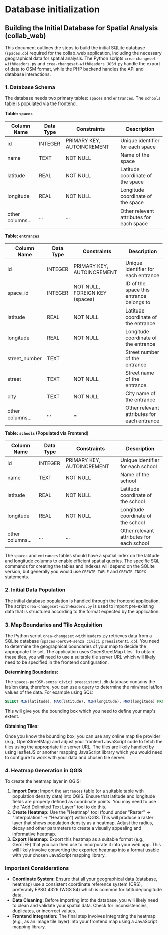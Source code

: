 # Database initialization

## Building the Initial Database for Spatial Analysis (collab_web)

This document outlines the steps to build the initial SQLite database (`spaces.db`) required for the collab_web application, including the necessary geographical data for spatial analysis.  The Python scripts `crea-changeset-withHeaders.py` and `crea-changeset-withHeaders_JOSM.py` handle the export of data to OSM format, while the PHP backend handles the API and database interactions.

### 1. Database Schema

The database needs two primary tables: `spaces` and `entrances`.  The `schools` table is populated via the frontend.

**Table: `spaces`**

| Column Name        | Data Type | Constraints                     | Description                                          |
|---------------------|------------|---------------------------------|------------------------------------------------------|
| id                  | INTEGER    | PRIMARY KEY, AUTOINCREMENT       | Unique identifier for each space                    |
| name                | TEXT       | NOT NULL                         | Name of the space                                     |
| latitude            | REAL       | NOT NULL                         | Latitude coordinate of the space                     |
| longitude           | REAL       | NOT NULL                         | Longitude coordinate of the space                    |
| other columns...   | ...         | ...                               | Other relevant attributes for each space             |


**Table: `entrances`**

| Column Name        | Data Type | Constraints                     | Description                                          |
|---------------------|------------|---------------------------------|------------------------------------------------------|
| id                  | INTEGER    | PRIMARY KEY, AUTOINCREMENT       | Unique identifier for each entrance                 |
| space_id            | INTEGER    | NOT NULL, FOREIGN KEY (spaces) | ID of the space this entrance belongs to             |
| latitude            | REAL       | NOT NULL                         | Latitude coordinate of the entrance                   |
| longitude           | REAL       | NOT NULL                         | Longitude coordinate of the entrance                  |
| street_number       | TEXT       |                                 | Street number of the entrance                        |
| street              | TEXT       | NOT NULL                         | Street name of the entrance                          |
| city                | TEXT       | NOT NULL                         | City name of the entrance                            |
| other columns...   | ...         | ...                               | Other relevant attributes for each entrance          |


**Table: `schools` (Populated via Frontend)**

| Column Name        | Data Type | Constraints                     | Description                                          |
|---------------------|------------|---------------------------------|------------------------------------------------------|
| id                  | INTEGER    | PRIMARY KEY, AUTOINCREMENT       | Unique identifier for each school                   |
| name                | TEXT       | NOT NULL                         | Name of the school                                    |
| latitude            | REAL       | NOT NULL                         | Latitude coordinate of the school                    |
| longitude           | REAL       | NOT NULL                         | Longitude coordinate of the school                   |
| other columns...   | ...         | ...                               | Other relevant attributes for each school            |


The `spaces` and `entrances` tables should have a spatial index on the latitude and longitude columns to enable efficient spatial queries. The specific SQL commands for creating the tables and indexes will depend on the SQLite version, but generally you would use `CREATE TABLE` and `CREATE INDEX` statements.


### 2. Initial Data Population

The initial database population is handled through the frontend application. The script `crea-changeset-withHeaders.py` is used to import pre-existing data that is structured according to the format expected by the application.


### 3. Map Boundaries and Tile Acquisition

The Python script `crea-changeset-withHeaders.py` retrieves data from a SQLite database (`spaces-perOSM-senza civici preesistenti.db`). You need to determine the geographical boundaries of your map to decide the appropriate tile set. The application uses OpenStreetMap tiles. To obtain these tiles, you will need to use a suitable tile server URL which will likely need to be specified in the frontend configuration.

**Determining Boundaries:**

The `spaces-perOSM-senza civici preesistenti.db`  database contains the lat/lon data, therefore, you can use a query to determine the min/max lat/lon values of the data.  For example using SQL:

```sql
SELECT MIN(latitude), MAX(latitude), MIN(longitude), MAX(longitude) FROM entrances;
```

This will give you the bounding box which you need to define your map's extent.

**Obtaining Tiles:**

Once you know the bounding box, you can use any online map tile provider (e.g., OpenStreetMap) and adjust your frontend JavaScript code to fetch the tiles using the appropriate tile server URL.  The tiles are likely handled by using leafletJS or another mapping JavaScript library which you would need to configure to work with your data and chosen tile server.


### 4. Heatmap Generation in QGIS

To create the heatmap layer in QGIS:

1. **Import Data:** Import the `entrances` table (or a suitable table with population density data) into QGIS.  Ensure that latitude and longitude fields are properly defined as coordinate points.  You may need to use the "Add Delimited Text Layer" tool to do this.
2. **Create Heatmap:** Use the "Heatmap" tool (found under "Raster" -> "Interpolation" -> "Heatmap") within QGIS. This will produce a raster layer that shows population density as a heatmap.  Adjust the radius, decay and other parameters to create a visually appealing and informative heatmap.
3. **Export Heatmap:** Export this heatmap as a suitable format (e.g., GeoTIFF) that you can then use to incorporate it into your web app. This will likely involve converting the exported heatmap into a format usable with your chosen JavaScript mapping library.


### Important Considerations

* **Coordinate System:** Ensure that all your geographical data (database, heatmap) use a consistent coordinate reference system (CRS), preferably EPSG:4326 (WGS 84) which is common for latitude/longitude data.
* **Data Cleaning:** Before importing into the database, you will likely need to clean and validate your spatial data. Check for inconsistencies, duplicates, or incorrect values.
* **Frontend Integration:** The final step involves integrating the heatmap (e.g., as an image tile layer) into your frontend map using a JavaScript mapping library.
